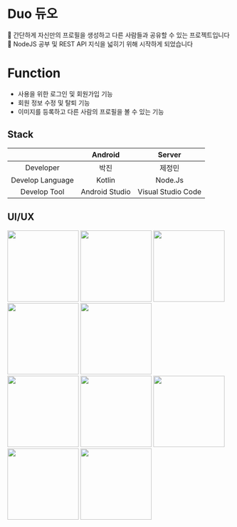 # Duo 듀오
📱 간단하게 자신만의 프로필을 생성하고 다른 사람들과 공유할 수 있는 프로젝트입니다<br>
📖 NodeJS 공부 및 REST API 지식을 넓히기 위해 시작하게 되었습니다

# Function 
- 사용을 위한 로그인 및 회원가입 기능 
- 회원 정보 수정 및 탈퇴 기능 
- 이미지를 등록하고 다른 사람의 프로필을 볼 수 있는 기능

## Stack
|                      | Android     | Server        | 
|:--------------------:|:---------------:|:------------------:|
| Developer | 박진 | 제정민       | 
| Develop Language | Kotlin| Node.Js| 
| Develop Tool     | Android Studio  | Visual Studio Code | 

## UI/UX
<div>
<img width="160" src="https://user-images.githubusercontent.com/52072077/76144473-3a86f100-60c4-11ea-89b6-01aa1839b138.jpg"></img>
<img width="160" src="https://user-images.githubusercontent.com/52072077/76144474-3c50b480-60c4-11ea-8591-37573a623b46.jpg"></img>
<img width="160" src="https://user-images.githubusercontent.com/52072077/76144476-3fe43b80-60c4-11ea-97c2-fc344959b457.jpg"></img>
<img width="160" src="https://user-images.githubusercontent.com/52072077/76144477-407cd200-60c4-11ea-801f-601757386f0b.jpg"></img>
<img width="160" src="https://user-images.githubusercontent.com/52072077/76144478-41adff00-60c4-11ea-91c2-545b44986dc1.jpg"></img>
</div>

<div>
<img width="160" src="https://user-images.githubusercontent.com/52072077/76144479-41adff00-60c4-11ea-9c67-77f9fa2cf96e.jpg"></img>
<img width="160" src="https://user-images.githubusercontent.com/52072077/76144480-42469580-60c4-11ea-8ed8-4747245d37b3.jpg"></img>
<img width="160" src="https://user-images.githubusercontent.com/52072077/76144481-42df2c00-60c4-11ea-8924-c251f0cc057a.jpg"></img>
<img width="160" src="https://user-images.githubusercontent.com/52072077/76144482-4377c280-60c4-11ea-879e-7f60b7309798.jpg"></img>
<img width="160" src="https://user-images.githubusercontent.com/52072077/76144484-44105900-60c4-11ea-86d5-4bf2a501d46b.jpg"></img>
</div>
